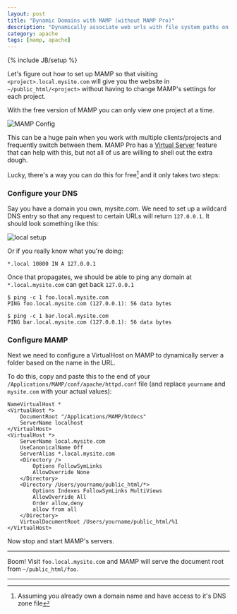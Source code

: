 ```yaml
---
layout: post
title: "Dynamic Domains with MAMP (without MAMP Pro)"
description: "Dynamically associate web urls with file system paths on your local developement system"
category: apache
tags: [mamp, apache]
---
```

{% include JB/setup %}

Let's figure out how to set up MAMP so that visiting `<project>.local.mysite.com` will give you the website in `~/public_html/<project>` without having to change MAMP's settings for each project.

With the free version of MAMP you can only view one project at a time.

![MAMP Config](http://i.imgur.com/YbC1LA2.png)

This can be a huge pain when you work with multiple clients/projects and frequently switch between them.  MAMP Pro has a [Virtual Server](http://www.mamp.info/en/mamp-pro/#vhosts) feature that can help with this, but not all of us are willing to shell out the extra dough.

Lucky, there's a way you can do this for free[^1] and it only takes two steps:

### Configure your DNS

Say you have a domain you own, mysite.com.  We need to set up a wildcard DNS entry so that any request to certain URLs will return `127.0.0.1`.  It should look something like this:

![local setup](http://i.imgur.com/bRi1fyx.png)

Or if you really know what you're doing:

    *.local 10800 IN A 127.0.0.1

Once that propagates, we should be able to ping any domain at `*.local.mysite.com` can get back `127.0.0.1`

    $ ping -c 1 foo.local.mysite.com 
    PING foo.local.mysite.com (127.0.0.1): 56 data bytes

    $ ping -c 1 bar.local.mysite.com 
    PING bar.local.mysite.com (127.0.0.1): 56 data bytes

### Configure MAMP

Next we need to configure a VirtualHost on MAMP to dynamically server a folder based on the name in the URL.

To do this, copy and paste this to the end of your `/Applications/MAMP/conf/apache/httpd.conf` file (and replace `yourname` and `mysite.com` with your actual values):

    NameVirtualHost *
    <VirtualHost *>
        DocumentRoot "/Applications/MAMP/htdocs"
        ServerName localhost
    </VirtualHost>
    <VirtualHost *>
        ServerName local.mysite.com
        UseCanonicalName Off
        ServerAlias *.local.mysite.com
        <Directory />
            Options FollowSymLinks
            AllowOverride None
        </Directory>
        <Directory /Users/yourname/public_html/*>
            Options Indexes FollowSymLinks MultiViews
            AllowOverride All
            Order allow,deny
            allow from all
        </Directory>
        VirtualDocumentRoot /Users/yourname/public_html/%1
    </VirtualHost>

Now stop and start MAMP's servers.

---

Boom!  Visit `foo.local.mysite.com` and MAMP will serve the document root from `~/public_html/foo`.

---

[^1]: Assuming you already own a domain name and have access to it's DNS zone file